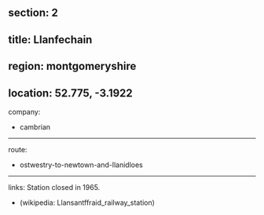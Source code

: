 section: 2
----
title: Llanfechain
----
region: montgomeryshire
----
location: 52.775, -3.1922
----
company:
- cambrian
----
route:
- ostwestry-to-newtown-and-llanidloes
----
links:
Station closed in 1965.
- (wikipedia: Llansantffraid_railway_station)
